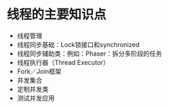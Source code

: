 # 线程的主要知识点
- 线程管理
- 线程同步基础：Lock锁接口和synchronized
- 线程同步辅助类：例如：Phaser：拆分多阶段的任务
- 线程执行器（Thread Executor）
- Fork／Join框架
- 并发集合
- 定制并发类
- 测试并发应用

